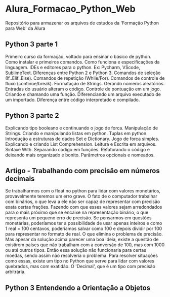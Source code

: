 # Alura_Formacao_Python_Web
Repositório para armazenar os arquivos de estudos da 'Formação Python para Web' da Alura

## Python 3 parte 1
Primeiro curso da formação, voltado para ensinar o básico de python. 
Como instalar e primeiros comandos.
Como funciona e especificações da linguagem.
IDEs e editores para o python. Ex: Pycharm, VScode, SublimeText.
Diferenças entre Python 2 e Python 3.
Comandos de seleção (If..Elif..Else).
Comandos de repetição (While/For).
Comandos de controle de fluxo (continue/break).
Formatação de Strings.
Gerando números aleatórios.
Entradas do usuário alteram o código.
Controle de pontuação em um jogo.
Criando e chamando uma função.
Diferenciando um arquivo executado de um importado.
Diferença entre código interpretado e compilado.

## Python 3 parte 2
Explicando tipo booleano e continuando o jogo de forca.
Manipulação de Strings.
Criando e manipulando listas em python.
Tuplas em python.
Introdução a estruturas de dados Set e Dictionary.
Jogo de forca simples.
Explicando e criando List Comprehension.
Leitura e Escrita em arquivos.
Sintaxe With.
Separando código em funções.
Refatorando o código e deixando mais organizado e bonito.
Parâmetros opcionais e nomeados.

## Artigo - Trabalhando com precisão em números decimais
Se trabalharmos com o float no python para lidar com valores monetários, provavelmente teremos um erro grave. O fato de o computador trabalhar com binários, o que leva a ele não ser capaz de representar com precisão exata certas frações. Fazendo com que esses valores sejam arredondados para o mais próximo que se encaixe na representação binário, o que representa um pequeno erro de precisão.
Se pensarmos em questões monetárias, poderíamos ter a possibilidade de usar apenas inteiros e como 1 real = 100 centavos, poderiamos salvar como 100 e depois dividir por 100 para representar no formato de real. O que elimina o problema de precisão.
Mas apesar da solução acima parecer uma boa ideia, existe a questão de existirem países que não trabalham com a conversão de 100, mas com 1000 ou até outros tipos. Então essa solução não funcionaria para certas moedas, sendo assim não resolveria o problema.
Para resolver situações como essas, existe um tipo no Python que serve para lidar com valores quebrados, mas com exatidão. O 'Decimal', que é um tipo com precisão arbitrária. 

## Python 3 Entendendo a Orientação a Objetos
